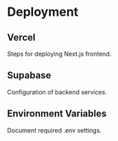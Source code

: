 # Deployment

## Vercel
Steps for deploying Next.js frontend.

## Supabase
Configuration of backend services.

## Environment Variables
Document required .env settings.
